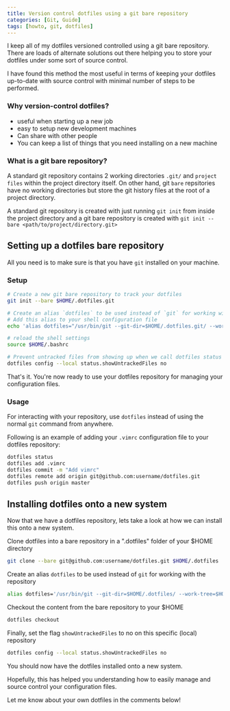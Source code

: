 ```yaml
---
title: Version control dotfiles using a git bare repository
categories: [Git, Guide]
tags: [howto, git, dotfiles]
---
```


I keep all of my dotfiles versioned controlled using a git bare repository. There are loads of alternate solutions out there helping you to store your dotfiles under some sort of source control.

I have found this method the most useful in terms of keeping your dotfiles up-to-date with source control with minimal number of steps to be performed.

<!--more-->

### Why version-control dotfiles?

* useful when starting up a new job
* easy to setup new development machines
* Can share with other people
* You can keep a list of things that you need installing on a new machine

### What is a git bare repository?

A standard git repository contains 2 working directories `.git/` and `project files` within the project directory itself. On other hand, git `bare` repsitories have no working directories but store the git history files at the root of a project directory.

A standard git repository is created with just running `git init` from inside the project directory and a git bare repository is created with `git init --bare <path/to/project/directory.git>`

## Setting up a dotfiles bare repository

All you need is to make sure is that you have `git` installed on your machine.

### Setup

```sh
# Create a new git bare repository to track your dotfiles
git init --bare $HOME/.dotfiles.git

# Create an alias `dotfiles` to be used instead of `git` for working with the repository
# Add this alias to your shell configuration file
echo 'alias dotfiles="/usr/bin/git --git-dir=$HOME/.dotfiles.git/ --work-tree=$HOME"' >> $HOME/.bashrc

# reload the shell settings
source $HOME/.bashrc

# Prevent untracked files from showing up when we call dotfiles status
dotfiles config --local status.showUntrackedFiles no
```

That's it. You're now ready to use your dotfiles repository for managing your configuration files.

### Usage

For interacting with your repository, use `dotfiles` instead of using the normal `git` command from anywhere.

Following is an example of adding your `.vimrc` configuration file to your dotfiles repository:

```sh
dotfiles status
dotfiles add .vimrc
dotfiles commit -m "Add vimrc"
dotfiles remote add origin git@github.com:username/dotfiles.git
dotfiles push origin master
```

## Installing dotfiles onto a new system

Now that we have a dotfiles repository, lets take a look at how we can install this onto a new system.

Clone dotfiles into a bare repository in a ".dotfiles" folder of your $HOME directory

```sh
git clone --bare git@github.com:username/dotfiles.git $HOME/.dotfiles
```

Create an alias `dotfiles` to be used instead of `git` for working with the repository

```sh
alias dotfiles='/usr/bin/git --git-dir=$HOME/.dotfiles/ --work-tree=$HOME'
```

Checkout the content from the bare repository to your $HOME

```sh
dotfiles checkout
```

Finally, set the flag `showUntrackedFiles` to no on this specific (local) repository

```sh
dotfiles config --local status.showUntrackedFiles no
```

You should now have the dotfiles installed onto a new system.

Hopefully, this has helped you understanding how to easily manage and source control your configuration files.

Let me know about your own dotfiles in the comments below!
